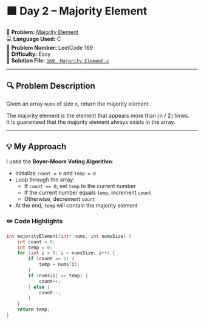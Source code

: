 # 🟩 Day 2 – Majority Element

📌 **Problem:** [Majority Element](https://leetcode.com/problems/majority-element/)  
💻 **Language Used:** C  
🔢 **Problem Number:** LeetCode 169  
🧠 **Difficulty:** Easy  
📂 **Solution File:** [`169. Majority Element.c`](./169.%20Majority%20Element.c)

---

## 🔍 Problem Description

Given an array `nums` of size `n`, return the majority element.

The majority element is the element that appears more than ⌊n / 2⌋ times.  
It is guaranteed that the majority element always exists in the array.

---

## 💡 My Approach

I used the **Boyer-Moore Voting Algorithm**:

- Initialize `count = 0` and `temp = 0`
- Loop through the array:
  - If `count == 0`, set `temp` to the current number
  - If the current number equals `temp`, increment `count`
  - Otherwise, decrement `count`
- At the end, `temp` will contain the majority element

### ✏️ Code Highlights

```c
int majorityElement(int* nums, int numsSize) {
    int count = 0;
    int temp = 0;
    for (int i = 0; i < numsSize; i++) {
        if (count == 0) {
            temp = nums[i];
        }
        if (nums[i] == temp) {
            count++;
        } else {
            count--;
        }
    }
    return temp;
}
